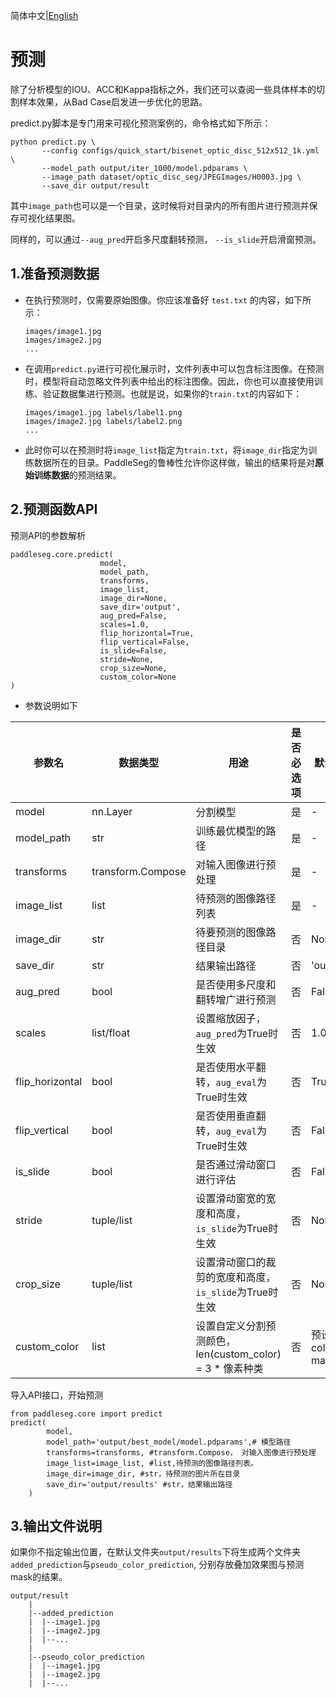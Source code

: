 简体中文|[English](predict.md)
# 预测

除了分析模型的IOU、ACC和Kappa指标之外，我们还可以查阅一些具体样本的切割样本效果，从Bad Case启发进一步优化的思路。

predict.py脚本是专门用来可视化预测案例的，命令格式如下所示：

```
python predict.py \
       --config configs/quick_start/bisenet_optic_disc_512x512_1k.yml \
       --model_path output/iter_1000/model.pdparams \
       --image_path dataset/optic_disc_seg/JPEGImages/H0003.jpg \
       --save_dir output/result
```

其中`image_path`也可以是一个目录，这时候将对目录内的所有图片进行预测并保存可视化结果图。

同样的，可以通过`--aug_pred`开启多尺度翻转预测， `--is_slide`开启滑窗预测。


## 1.准备预测数据

- 在执行预测时，仅需要原始图像。你应该准备好 `test.txt` 的内容，如下所示：
    ```
    images/image1.jpg
    images/image2.jpg
    ...
    ```

- 在调用`predict.py`进行可视化展示时，文件列表中可以包含标注图像。在预测时，模型将自动忽略文件列表中给出的标注图像。因此，你也可以直接使用训练、验证数据集进行预测。也就是说，如果你的`train.txt`的内容如下：
    ```
    images/image1.jpg labels/label1.png
    images/image2.jpg labels/label2.png
    ...
    ```

* 此时你可以在预测时将`image_list`指定为`train.txt`，将`image_dir`指定为训练数据所在的目录。PaddleSeg的鲁棒性允许你这样做，输出的结果将是对**原始训练数据**的预测结果。

## 2.预测函数API
预测API的参数解析

```
paddleseg.core.predict(
                    model,
                    model_path,
                    transforms,
                    image_list,
                    image_dir=None,
                    save_dir='output',
                    aug_pred=False,
                    scales=1.0,
                    flip_horizontal=True,
                    flip_vertical=False,
                    is_slide=False,
                    stride=None,
                    crop_size=None,
                    custom_color=None
)
```

- 参数说明如下

| 参数名          | 数据类型          | 用途                                                 | 是否必选项 | 默认值   |
| --------------- | ----------------- | ---------------------------------------------------- | ---------- | -------- |
| model           | nn.Layer          | 分割模型                                             | 是         | -        |
| model_path      | str               | 训练最优模型的路径                                   | 是         | -        |
| transforms      | transform.Compose | 对输入图像进行预处理                                 | 是         | -        |
| image_list      | list              | 待预测的图像路径列表                                 | 是         | -        |
| image_dir       | str               | 待要预测的图像路径目录                               | 否         | None     |
| save_dir        | str               | 结果输出路径                                         | 否         | 'output' |
| aug_pred        | bool              | 是否使用多尺度和翻转增广进行预测                     | 否         | False    |
| scales          | list/float        | 设置缩放因子，`aug_pred`为True时生效                   | 否         | 1.0      |
| flip_horizontal | bool              | 是否使用水平翻转，`aug_eval`为True时生效               | 否         | True     |
| flip_vertical   | bool              | 是否使用垂直翻转，`aug_eval`为True时生效               | 否         | False    |
| is_slide        | bool              | 是否通过滑动窗口进行评估                             | 否         | False    |
| stride          | tuple/list        | 设置滑动窗宽的宽度和高度，`is_slide`为True时生效       | 否         | None     |
| crop_size       | tuple/list        | 设置滑动窗口的裁剪的宽度和高度，`is_slide`为True时生效 | 否         | None     |
| custom_color    | list              | 设置自定义分割预测颜色，len(custom_color) = 3 * 像素种类  | 否        | 预设color map |

导入API接口，开始预测

```
from paddleseg.core import predict
predict(
        model,
        model_path='output/best_model/model.pdparams',# 模型路径
        transforms=transforms, #transform.Compose， 对输入图像进行预处理
        image_list=image_list, #list,待预测的图像路径列表。
        image_dir=image_dir, #str，待预测的图片所在目录
        save_dir='output/results' #str，结果输出路径
    )
```

## 3.输出文件说明
如果你不指定输出位置，在默认文件夹`output/results`下将生成两个文件夹`added_prediction`与`pseudo_color_prediction`, 分别存放叠加效果图与预测mask的结果。

    output/result
        |
        |--added_prediction
        |  |--image1.jpg
        |  |--image2.jpg
        |  |--...
        |
        |--pseudo_color_prediction
        |  |--image1.jpg
        |  |--image2.jpg
        |  |--...



